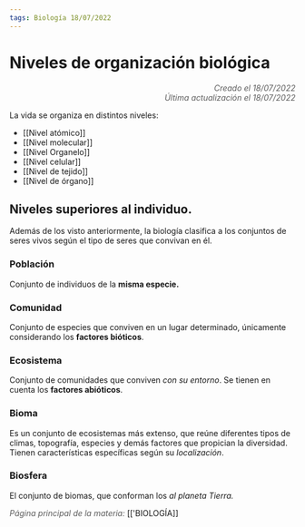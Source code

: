 ```yaml
---
tags: Biología 18/07/2022
---
```


# Niveles de organización biológica
<div style="text-align: right; opacity: 0.7; font-style: italic;">Creado el 18/07/2022</div>
<div style="text-align: right; opacity: 0.7; font-style: italic;">Última actualización el 18/07/2022</div>

La vida se organiza en distintos niveles:
- [[Nivel atómico]]
- [[Nivel molecular]]
- [[Nivel Organelo]]
- [[Nivel celular]]
- [[Nivel de tejido]]
- [[Nivel de órgano]]

## Niveles superiores al individuo.

Además de los visto anteriormente, la biología clasifica a los conjuntos de seres vivos según el tipo de seres que convivan en él.

### Población

Conjunto de individuos de la **misma especie.**

### Comunidad

Conjunto de especies que conviven en un lugar determinado, únicamente considerando los **factores bióticos**.

### Ecosistema

Conjunto de comunidades que conviven *con su entorno*. Se tienen en cuenta los **factores abióticos**.

### Bioma

Es un conjunto de ecosistemas más extenso, que reúne diferentes tipos de climas, topografía, especies y demás factores que propician la diversidad.
Tienen características específicas según su *localización*.

### Biosfera

El conjunto de biomas, que conforman los *al planeta Tierra.*

<span style="opacity: 0.7; font-style: italic;">Página principal de la materia:</span> [['BIOLOGÍA]]